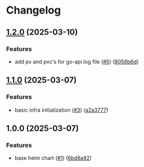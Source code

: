 # Changelog

## [1.2.0](https://github.com/angelvargass/go-api-infra/compare/v1.1.0...v1.2.0) (2025-03-10)


### Features

* add pv and pvc's for go-api log file ([#5](https://github.com/angelvargass/go-api-infra/issues/5)) ([8058b6d](https://github.com/angelvargass/go-api-infra/commit/8058b6d01810ba2eb98d81129e15bf84c349e921))

## [1.1.0](https://github.com/angelvargass/go-api-infra/compare/v1.0.0...v1.1.0) (2025-03-07)


### Features

* basic infra initialization ([#3](https://github.com/angelvargass/go-api-infra/issues/3)) ([a2a3777](https://github.com/angelvargass/go-api-infra/commit/a2a3777d8671de37a9ce0928b3f84745f3c476ae))

## 1.0.0 (2025-03-07)


### Features

* base helm chart ([#1](https://github.com/angelvargass/go-api-infra/issues/1)) ([6bd8a82](https://github.com/angelvargass/go-api-infra/commit/6bd8a8211797360441bdcb530608cba96a795966))
